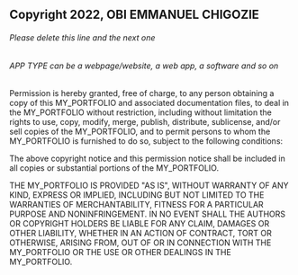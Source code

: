 ## Copyright 2022, OBI EMMANUEL CHIGOZIE 

###### Please delete this line and the next one
###### APP TYPE can be a webpage/website, a web app, a software and so on

Permission is hereby granted, free of charge, to any person obtaining a copy of this MY_PORTFOLIO and associated documentation files, to deal in the MY_PORTFOLIO without restriction, including without limitation the rights to use, copy, modify, merge, publish, distribute, sublicense, and/or sell copies of the MY_PORTFOLIO, and to permit persons to whom the MY_PORTFOLIO is furnished to do so, subject to the following conditions:

The above copyright notice and this permission notice shall be included in all copies or substantial portions of the MY_PORTFOLIO.

THE MY_PORTFOLIO IS PROVIDED "AS IS", WITHOUT WARRANTY OF ANY KIND, EXPRESS OR IMPLIED, INCLUDING BUT NOT LIMITED TO THE WARRANTIES OF MERCHANTABILITY, FITNESS FOR A PARTICULAR PURPOSE AND NONINFRINGEMENT. IN NO EVENT SHALL THE AUTHORS OR COPYRIGHT HOLDERS BE LIABLE FOR ANY CLAIM, DAMAGES OR OTHER LIABILITY, WHETHER IN AN ACTION OF CONTRACT, TORT OR OTHERWISE, ARISING FROM, OUT OF OR IN CONNECTION WITH THE MY_PORTFOLIO OR THE USE OR OTHER DEALINGS IN THE MY_PORTFOLIO.
